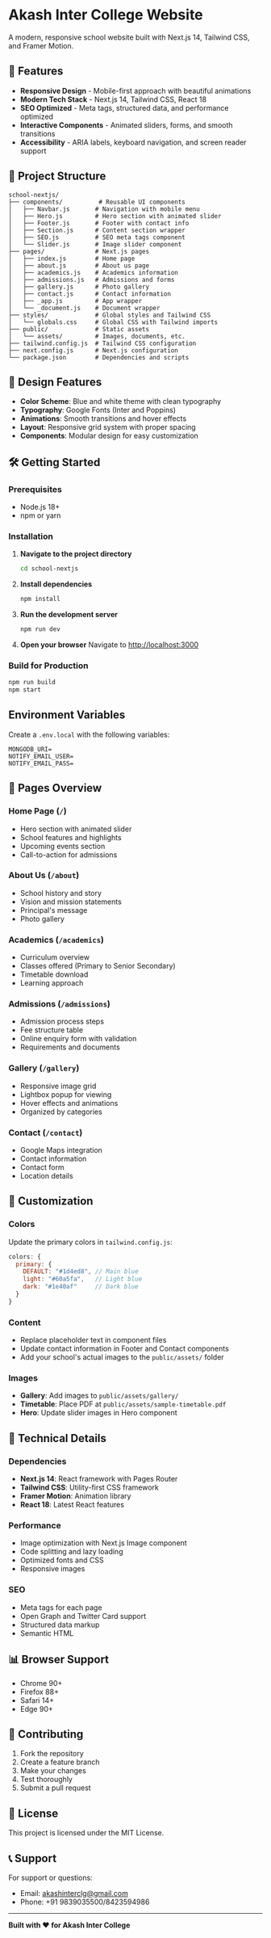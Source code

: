 # Akash Inter College Website

A modern, responsive school website built with Next.js 14, Tailwind CSS, and Framer Motion.

## 🚀 Features

- **Responsive Design** - Mobile-first approach with beautiful animations
- **Modern Tech Stack** - Next.js 14, Tailwind CSS, React 18
- **SEO Optimized** - Meta tags, structured data, and performance optimized
- **Interactive Components** - Animated sliders, forms, and smooth transitions
- **Accessibility** - ARIA labels, keyboard navigation, and screen reader support

## 📁 Project Structure

```
school-nextjs/
├── components/          # Reusable UI components
│   ├── Navbar.js       # Navigation with mobile menu
│   ├── Hero.js         # Hero section with animated slider
│   ├── Footer.js       # Footer with contact info
│   ├── Section.js      # Content section wrapper
│   ├── SEO.js          # SEO meta tags component
│   └── Slider.js       # Image slider component
├── pages/              # Next.js pages
│   ├── index.js        # Home page
│   ├── about.js        # About us page
│   ├── academics.js    # Academics information
│   ├── admissions.js   # Admissions and forms
│   ├── gallery.js      # Photo gallery
│   ├── contact.js      # Contact information
│   ├── _app.js         # App wrapper
│   └── _document.js    # Document wrapper
├── styles/             # Global styles and Tailwind CSS
│   └── globals.css     # Global CSS with Tailwind imports
├── public/             # Static assets
│   └── assets/         # Images, documents, etc.
├── tailwind.config.js  # Tailwind CSS configuration
├── next.config.js      # Next.js configuration
└── package.json        # Dependencies and scripts
```

## 🎨 Design Features

- **Color Scheme**: Blue and white theme with clean typography
- **Typography**: Google Fonts (Inter and Poppins)
- **Animations**: Smooth transitions and hover effects
- **Layout**: Responsive grid system with proper spacing
- **Components**: Modular design for easy customization

## 🛠️ Getting Started

### Prerequisites

- Node.js 18+ 
- npm or yarn

### Installation

1. **Navigate to the project directory**
   ```bash
   cd school-nextjs
   ```

2. **Install dependencies**
   ```bash
   npm install
   ```

3. **Run the development server**
   ```bash
   npm run dev
   ```

4. **Open your browser**
   Navigate to [http://localhost:3000](http://localhost:3000)

### Build for Production

```bash
npm run build
npm start
```

## Environment Variables

Create a `.env.local` with the following variables:

```
MONGODB_URI=
NOTIFY_EMAIL_USER=
NOTIFY_EMAIL_PASS=
```

## 📱 Pages Overview

### Home Page (`/`)
- Hero section with animated slider
- School features and highlights
- Upcoming events section
- Call-to-action for admissions

### About Us (`/about`)
- School history and story
- Vision and mission statements
- Principal's message
- Photo gallery

### Academics (`/academics`)
- Curriculum overview
- Classes offered (Primary to Senior Secondary)
- Timetable download
- Learning approach

### Admissions (`/admissions`)
- Admission process steps
- Fee structure table
- Online enquiry form with validation
- Requirements and documents

### Gallery (`/gallery`)
- Responsive image grid
- Lightbox popup for viewing
- Hover effects and animations
- Organized by categories

### Contact (`/contact`)
- Google Maps integration
- Contact information
- Contact form
- Location details

## 🎯 Customization

### Colors
Update the primary colors in `tailwind.config.js`:
```javascript
colors: {
  primary: {
    DEFAULT: "#1d4ed8", // Main blue
    light: "#60a5fa",   // Light blue
    dark: "#1e40af"     // Dark blue
  }
}
```

### Content
- Replace placeholder text in component files
- Update contact information in Footer and Contact components
- Add your school's actual images to the `public/assets/` folder

### Images
- **Gallery**: Add images to `public/assets/gallery/`
- **Timetable**: Place PDF at `public/assets/sample-timetable.pdf`
- **Hero**: Update slider images in Hero component

## 🔧 Technical Details

### Dependencies
- **Next.js 14**: React framework with Pages Router
- **Tailwind CSS**: Utility-first CSS framework
- **Framer Motion**: Animation library
- **React 18**: Latest React features

### Performance
- Image optimization with Next.js Image component
- Code splitting and lazy loading
- Optimized fonts and CSS
- Responsive images

### SEO
- Meta tags for each page
- Open Graph and Twitter Card support
- Structured data markup
- Semantic HTML

## 📊 Browser Support

- Chrome 90+
- Firefox 88+
- Safari 14+
- Edge 90+

## 🤝 Contributing

1. Fork the repository
2. Create a feature branch
3. Make your changes
4. Test thoroughly
5. Submit a pull request

## 📄 License

This project is licensed under the MIT License.

## 📞 Support

For support or questions:
- Email: akashinterclg@gmail.com
- Phone: +91 9839035500/8423594986

---

**Built with ❤️ for Akash Inter College**
